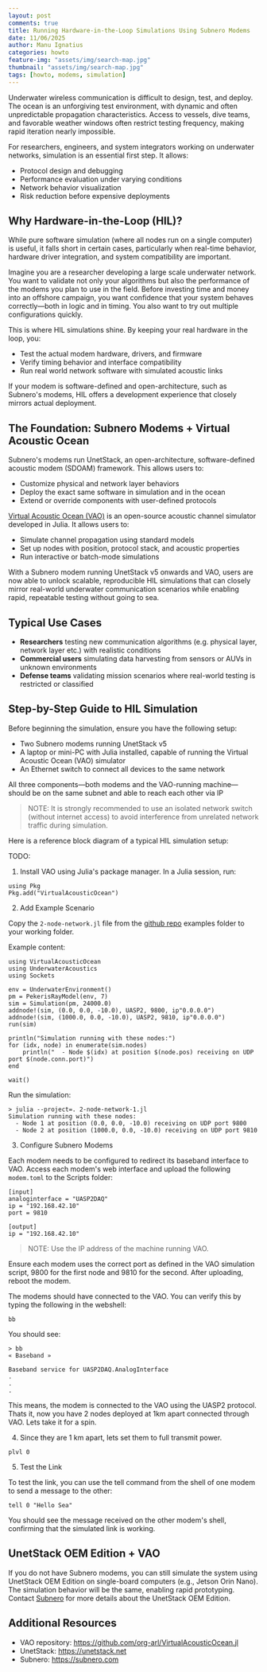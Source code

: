 ```yaml
---
layout: post
comments: true
title: Running Hardware-in-the-Loop Simulations Using Subnero Modems
date: 11/06/2025
author: Manu Ignatius
categories: howto
feature-img: "assets/img/search-map.jpg"
thumbnail: "assets/img/search-map.jpg"
tags: [howto, modems, simulation]
---
```


Underwater wireless communication is difficult to design, test, and deploy. The ocean is an unforgiving test environment, with dynamic and often unpredictable propagation characteristics. Access to vessels, dive teams, and favorable weather windows often restrict testing frequency, making rapid iteration nearly impossible.

For researchers, engineers, and system integrators working on underwater networks, simulation is an essential first step. It allows:
- Protocol design and debugging
- Performance evaluation under varying conditions
- Network behavior visualization
- Risk reduction before expensive deployments

## Why Hardware-in-the-Loop (HIL)?

While pure software simulation (where all nodes run on a single computer) is useful, it falls short in certain cases, particularly when real-time behavior, hardware driver integration, and system compatibility are important.

Imagine you are a researcher developing a large scale underwater network. You want to validate not only your algorithms but also the performance of the modems you plan to use in the field. Before investing time and money into an offshore campaign, you want confidence that your system behaves correctly—both in logic and in timing. You also want to try out multiple configurations quickly.

This is where HIL simulations shine. By keeping your real hardware in the loop, you:
- Test the actual modem hardware, drivers, and firmware
- Verify timing behavior and interface compatibility
- Run real world network software with simulated acoustic links

If your modem is software-defined and open-architecture, such as Subnero's modems, HIL offers a development experience that closely mirrors actual deployment.

## The Foundation: Subnero Modems + Virtual Acoustic Ocean

Subnero's modems run UnetStack, an open-architecture, software-defined acoustic modem (SDOAM) framework. This allows users to:
- Customize physical and network layer behaviors
- Deploy the exact same software in simulation and in the ocean
- Extend or override components with user-defined protocols

[Virtual Acoustic Ocean (VAO)](https://github.com/org-arl/VirtualAcousticOcean.jl) is an open-source acoustic channel simulator developed in Julia. It allows users to:
- Simulate channel propagation using standard models
- Set up nodes with position, protocol stack, and acoustic properties
- Run interactive or batch-mode simulations

With a Subnero modem running UnetStack v5 onwards and VAO, users are now able to unlock scalable, reproducible HIL simulations that can closely mirror real-world underwater communication scenarios while enabling rapid, repeatable testing without going to sea.

## Typical Use Cases
- **Researchers** testing new communication algorithms (e.g. physical layer, network layer etc.) with realistic conditions
- **Commercial users** simulating data harvesting from sensors or AUVs in unknown environments
- **Defense teams** validating mission scenarios where real-world testing is restricted or classified

## Step-by-Step Guide to HIL Simulation

Before beginning the simulation, ensure you have the following setup:
- Two Subnero modems running UnetStack v5
- A laptop or mini-PC with Julia installed, capable of running the Virtual Acoustic Ocean (VAO) simulator
- An Ethernet switch to connect all devices to the same network

All three components—both modems and the VAO-running machine—should be on the same subnet and able to reach each other via IP

> NOTE: It is strongly recommended to use an isolated network switch (without internet access) to avoid interference from unrelated network traffic during simulation.

Here is a reference block diagram of a typical HIL simulation setup:

TODO:

1. Install VAO using Julia's package manager. In a Julia session, run:

```
using Pkg
Pkg.add("VirtualAcousticOcean")
```


2. Add Example Scenario

Copy the `2-node-network.jl` file from the [github repo](https://github.com/org-arl/VirtualAcousticOcean.jl) examples folder to your working folder.

Example content:

```
using VirtualAcousticOcean
using UnderwaterAcoustics
using Sockets

env = UnderwaterEnvironment()
pm = PekerisRayModel(env, 7)
sim = Simulation(pm, 24000.0)
addnode!(sim, (0.0, 0.0, -10.0), UASP2, 9800, ip"0.0.0.0")
addnode!(sim, (1000.0, 0.0, -10.0), UASP2, 9810, ip"0.0.0.0")
run(sim)

println("Simulation running with these nodes:")
for (idx, node) in enumerate(sim.nodes)
    println("  - Node $(idx) at position $(node.pos) receiving on UDP port $(node.conn.port)")
end

wait()
```

Run the simulation:

```
> julia --project=. 2-node-network-1.jl
Simulation running with these nodes:
  - Node 1 at position (0.0, 0.0, -10.0) receiving on UDP port 9800
  - Node 2 at position (1000.0, 0.0, -10.0) receiving on UDP port 9810
```

3. Configure Subnero Modems

Each modem needs to be configured to redirect its baseband interface to VAO. Access each modem's web interface and upload the following `modem.toml` to the Scripts folder:

```
[input]
analoginterface = "UASP2DAQ"
ip = "192.168.42.10"
port = 9810

[output]
ip = "192.168.42.10"
```
> NOTE: Use the IP address of the machine running VAO.

Ensure each modem uses the correct port as defined in the VAO simulation script, 9800 for the first node and 9810 for the second. After uploading, reboot the modem.

The modems should have connected to the VAO. You can verify this by typing the following in the webshell:

```
bb
```

You should see:

```
> bb
« Baseband »

Baseband service for UASP2DAQ.AnalogInterface
.
.
.
```

This means, the modem is connected to the VAO using the UASP2 protocol. Thats it, now you have 2 nodes deployed at 1km apart connected through VAO. Lets take it for a spin.


4. Since they are 1 km apart, lets set them to full transmit power.

```
plvl 0
```

5. Test the Link

To test the link, you can use the tell command from the shell of one modem to send a message to the other:

```
tell 0 "Hello Sea"
```

You should see the message received on the other modem's shell, confirming that the simulated link is working.

## UnetStack OEM Edition + VAO

If you do not have Subnero modems, you can still simulate the system using UnetStack OEM Edition on single-board computers (e.g., Jetson Orin Nano). The simulation behavior will be the same, enabling rapid prototyping. Contact [Subnero](mailto:info@subnero.com) for more details about the UnetStack OEM Edition.

## Additional Resources

- VAO repository: https://github.com/org-arl/VirtualAcousticOcean.jl
- UnetStack: https://unetstack.net
- Subnero: https://subnero.com


